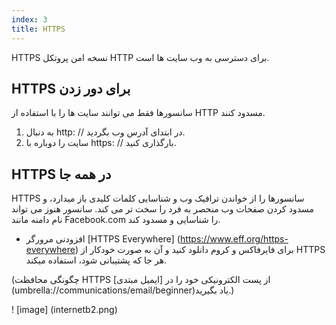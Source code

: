 ```yaml
---
index: 3
title: HTTPS
---
```

HTTPS نسخه امن پروتکل HTTP برای دسترسی به وب سایت ها است.

## HTTPS برای دور زدن

سانسورها فقط می توانند سایت ها را با استفاده از HTTP مسدود کنند.

1.  به دنبال  http: // در ابتدای آدرس وب بگردید.
2.  سایت را دوباره با https: // بارگذاری کنید.

## HTTPS در همه جا

HTTPS سانسورها را از خواندن ترافیک وب و شناسایی کلمات کلیدی باز میدارد، و مسدود کردن صفحات وب منحصر به فرد را سخت تر می کند. سانسور هنوز می تواند نام دامنه مانند Facebook.com را شناسایی و مسدود کند.

*   افزودنی مرورگر [HTTPS Everywhere] (https://www.eff.org/https-everywhere) برای فایرفاکس و کروم دانلود کنید و آن به صورت خودکار از HTTPS هر جا که پشتیبانی شود، استفاده میکند.

(چگونگی محافظت HTTPS از پست الکترونیکی خود را در [ایمیل مبتدی] (umbrella://communications/email/beginner)یاد بگیرید.)

! [image] (internetb2.png)